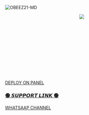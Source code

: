   
![OBEEZ21-MD](https://readme-typing-svg.demolab.com?font=Garamond&size=20&pause=998&color=skyblue&background=white&right=true&random=true&width=465&lines=HELLO+EVERYONE👋🏻;WELCOME+TO+OBEEZ21+MD+😉)
 
 <p align="center">  
  <img src="thumb.jpg" />



<p align="center">
<a href="my github account"><img 
<p/>

### <br>

### <br>

### <br>

### <br>
<a href="https://bot-hosting.net/?aff=1275927586031013982">DEPLOY ON PANEL<img>


### 🟢 𝙎𝙐𝙋𝙋𝙊𝙍𝙏  𝙇𝙄𝙉𝙆 🟢
   <p align="left">
      <a href="https://whatsapp.com/channel/0029VadgQKJ0gcfOoH97ln0b">WHATSAAP CHANNEL<img 
#### 🌐 English Global = en
